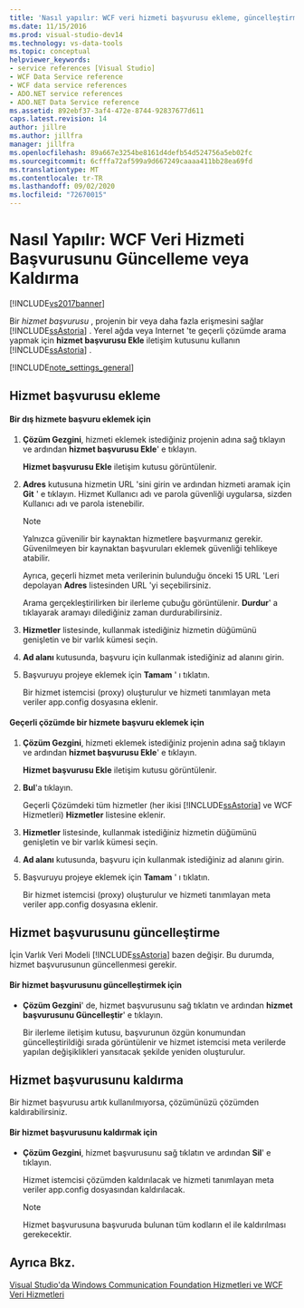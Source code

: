 ```yaml
---
title: 'Nasıl yapılır: WCF veri hizmeti başvurusu ekleme, güncelleştirme veya kaldırma | Microsoft Docs'
ms.date: 11/15/2016
ms.prod: visual-studio-dev14
ms.technology: vs-data-tools
ms.topic: conceptual
helpviewer_keywords:
- service references [Visual Studio]
- WCF Data Service reference
- WCF data service references
- ADO.NET service references
- ADO.NET Data Service reference
ms.assetid: 892ebf37-3af4-472e-8744-92837677d611
caps.latest.revision: 14
author: jillre
ms.author: jillfra
manager: jillfra
ms.openlocfilehash: 89a667e3254be8161d4defb54d524756a5eb02fc
ms.sourcegitcommit: 6cfffa72af599a9d667249caaaa411bb28ea69fd
ms.translationtype: MT
ms.contentlocale: tr-TR
ms.lasthandoff: 09/02/2020
ms.locfileid: "72670015"
---
```

# <a name="how-to-add-update-or-remove-a-wcf-data-service-reference"></a>Nasıl Yapılır: WCF Veri Hizmeti Başvurusunu Güncelleme veya Kaldırma
[!INCLUDE[vs2017banner](../includes/vs2017banner.md)]

Bir *hizmet başvurusu* , projenin bir veya daha fazla erişmesini sağlar [!INCLUDE[ssAstoria](../includes/ssastoria-md.md)] . Yerel ağda veya Internet 'te geçerli çözümde arama yapmak için **hizmet başvurusu Ekle** iletişim kutusunu kullanın [!INCLUDE[ssAstoria](../includes/ssastoria-md.md)] .

 [!INCLUDE[note_settings_general](../includes/note-settings-general-md.md)]

## <a name="adding-a-service-reference"></a>Hizmet başvurusu ekleme

#### <a name="to-add-a-reference-to-an-external-service"></a>Bir dış hizmete başvuru eklemek için

1. **Çözüm Gezgini**, hizmeti eklemek istediğiniz projenin adına sağ tıklayın ve ardından **hizmet başvurusu Ekle**' e tıklayın.

     **Hizmet başvurusu Ekle** iletişim kutusu görüntülenir.

2. **Adres** kutusuna hizmetin URL 'sini girin ve ardından hizmeti aramak için **Git** ' e tıklayın. Hizmet Kullanıcı adı ve parola güvenliği uygularsa, sizden Kullanıcı adı ve parola istenebilir.

    > [!NOTE]
    > Yalnızca güvenilir bir kaynaktan hizmetlere başvurmanız gerekir. Güvenilmeyen bir kaynaktan başvuruları eklemek güvenliği tehlikeye atabilir.

     Ayrıca, geçerli hizmet meta verilerinin bulunduğu önceki 15 URL 'Leri depolayan **Adres** listesinden URL 'yi seçebilirsiniz.

     Arama gerçekleştirilirken bir ilerleme çubuğu görüntülenir. **Durdur**' a tıklayarak aramayı dilediğiniz zaman durdurabilirsiniz.

3. **Hizmetler** listesinde, kullanmak istediğiniz hizmetin düğümünü genişletin ve bir varlık kümesi seçin.

4. **Ad alanı** kutusunda, başvuru için kullanmak istediğiniz ad alanını girin.

5. Başvuruyu projeye eklemek için **Tamam** ' ı tıklatın.

     Bir hizmet istemcisi (proxy) oluşturulur ve hizmeti tanımlayan meta veriler app.config dosyasına eklenir.

#### <a name="to-add-a-reference-to-a-service-in-the-current-solution"></a>Geçerli çözümde bir hizmete başvuru eklemek için

1. **Çözüm Gezgini**, hizmeti eklemek istediğiniz projenin adına sağ tıklayın ve ardından **hizmet başvurusu Ekle**' e tıklayın.

     **Hizmet başvurusu Ekle** iletişim kutusu görüntülenir.

2. **Bul**'a tıklayın.

     Geçerli Çözümdeki tüm hizmetler (her ikisi [!INCLUDE[ssAstoria](../includes/ssastoria-md.md)] ve WCF Hizmetleri) **Hizmetler** listesine eklenir.

3. **Hizmetler** listesinde, kullanmak istediğiniz hizmetin düğümünü genişletin ve bir varlık kümesi seçin.

4. **Ad alanı** kutusunda, başvuru için kullanmak istediğiniz ad alanını girin.

5. Başvuruyu projeye eklemek için **Tamam** ' ı tıklatın.

     Bir hizmet istemcisi (proxy) oluşturulur ve hizmeti tanımlayan meta veriler app.config dosyasına eklenir.

## <a name="updating-a-service-reference"></a>Hizmet başvurusunu güncelleştirme
 İçin Varlık Veri Modeli [!INCLUDE[ssAstoria](../includes/ssastoria-md.md)] bazen değişir. Bu durumda, hizmet başvurusunun güncellenmesi gerekir.

#### <a name="to-update-a-service-reference"></a>Bir hizmet başvurusunu güncelleştirmek için

- **Çözüm Gezgini**' de, hizmet başvurusunu sağ tıklatın ve ardından **hizmet başvurusunu Güncelleştir**' e tıklayın.

     Bir ilerleme iletişim kutusu, başvurunun özgün konumundan güncelleştirildiği sırada görüntülenir ve hizmet istemcisi meta verilerde yapılan değişiklikleri yansıtacak şekilde yeniden oluşturulur.

## <a name="removing-a-service-reference"></a>Hizmet başvurusunu kaldırma
 Bir hizmet başvurusu artık kullanılmıyorsa, çözümünüzü çözümden kaldırabilirsiniz.

#### <a name="to-remove-a-service-reference"></a>Bir hizmet başvurusunu kaldırmak için

- **Çözüm Gezgini**, hizmet başvurusunu sağ tıklatın ve ardından **Sil**' e tıklayın.

     Hizmet istemcisi çözümden kaldırılacak ve hizmeti tanımlayan meta veriler app.config dosyasından kaldırılacak.

    > [!NOTE]
    > Hizmet başvurusuna başvuruda bulunan tüm kodların el ile kaldırılması gerekecektir.

## <a name="see-also"></a>Ayrıca Bkz.
 [Visual Studio'da Windows Communication Foundation Hizmetleri ve WCF Veri Hizmetleri](../data-tools/windows-communication-foundation-services-and-wcf-data-services-in-visual-studio.md)

